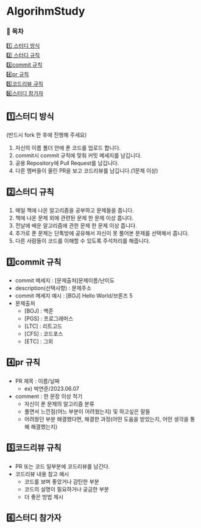 # AlgorihmStudy

### 📖 목차
[1️⃣ 스터디 방식](#1️⃣스터디-방식)   
[2️⃣ 스터디 규칙](#2️⃣스터디-규칙)   
[3️⃣commit 규칙](#3️⃣commit-규칙)   
[4️⃣pr 규칙](#4️⃣pr-규칙)           
[5️⃣코드리뷰 규칙](#5️⃣코드리뷰-규칙)   
[6️⃣스터디 참가자](#6️⃣스터디-참가자) 

## 1️⃣스터디 방식
(반드시 fork 한 후에 진행해 주세요)  
1. 자신의 이름 폴더 안에 푼 코드를 업로드 합니다.  
2. commit시 commit 규칙에 맞춰 커밋 메세지를 남깁니다.
3. 공용 Repository에 Pull Request를 남깁니다.
4. 다른 멤버들이 올린 PR을 보고 코드리뷰를 남깁니다.(1문제 이상)  


## 2️⃣스터디 규칙
1. 매일 책에 나온 알고리즘을 공부하고 문제들을 풉니다.
2. 책에 나온 문제 외에 관련된 문제 한 문제 이상 풉니다.
3. 전날에 배운 알고리즘에 관한 문제 한 문제 이상 풉니다.
4. 추가로 푼 문제는 단톡방에 공유해서 자신이 못 풀어본 문제를 선택해서 풉니다.
5. 다른 사람들이 코드를 이해할 수 있도록 주석처리를 해줍니다.

## 3️⃣commit 규칙
- commit 메세지 : [문제출처]문제이름/난이도
- description(선택사항) : 문제주소
- commit 메세지 예시 : [BOJ] Hello World/브론즈 5
- 문제출처
  + [BOJ] : 백준
  + [PGS] : 프로그래머스
  + [LTC] : 리트고드
  + [CFS] : 코드포스
  + [ETC] : 그외 
## 4️⃣pr 규칙
- PR 제목 : 이름/날짜
   + ex) 박연준/2023.06.07
- comment : 한 문장 이상 적기
  + 자신이 푼 문제의 알고리즘 분류
  + 풀면서 느낀점(어느 부분이 어려웠는지) 및 하고싶은 말들
  + 어려웠던 부분 해결했다면, 해결한 과정(어떤 도움을 받았는지, 어떤 생각을 통해 해결했는지)   
## 5️⃣코드리뷰 규칙
- PR 또는 코드 일부분에 코드리뷰를 남긴다.
- 코드리뷰 내용 참고 예시
  + 코드를 보며 좋았거나 감탄한 부분
  + 코드의 설명이 필요하거나 궁금한 부분
  + 더 좋은 방법 제시

## 6️⃣스터디 참가자






